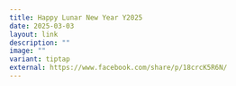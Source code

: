 ```yaml
---
title: Happy Lunar New Year Y2025
date: 2025-03-03
layout: link
description: ""
image: ""
variant: tiptap
external: https://www.facebook.com/share/p/18crcK5R6N/
---
```

